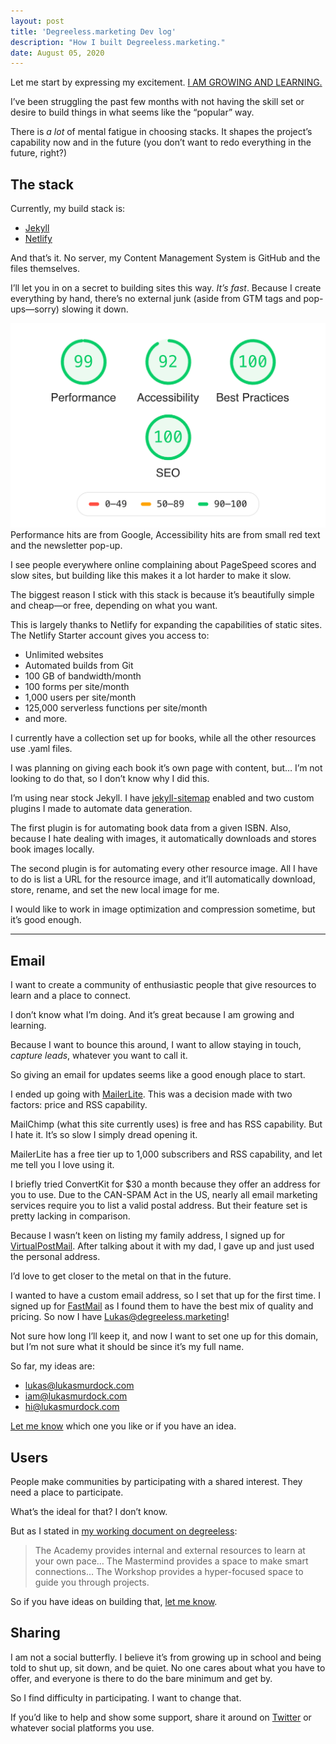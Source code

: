 ```yaml
---
layout: post
title: 'Degreeless.marketing Dev log'
description: "How I built Degreeless.marketing."
date: August 05, 2020
---
```


Let me start by expressing my excitement. [I AM GROWING AND LEARNING.](https://lukasmurdock.com/aroundtheweb/#:~:text=Growing%20and%20learning,I%20AM%20GROWING%20AND%20LEARNING)

I’ve been struggling the past few months with not having the skill set or desire to build things in what seems like the “popular” way.

There is *a lot* of mental fatigue in choosing stacks. It shapes the project’s capability now and in the future (you don’t want to redo everything in the future, right?)

## The stack
Currently, my build stack is:
- [Jekyll](https://jekyllrb.com/)
- [Netlify](https://www.netlify.com/)

And that’s it. No server, my Content Management System is GitHub and the files themselves.

I’ll let you in on a secret to building sites this way. *It’s fast*. Because I create everything by hand, there’s no external junk (aside from GTM tags and pop-ups—sorry) slowing it down.

<figure style="margin: 0;">
    <img src="/images/posts/degreelessmarketing-webdev.png" alt="Uncategorized performance distribution for PageSpeed, FCP, Speed Index, and TTI.">
    <figcaption>Performance hits are from Google, Accessibility hits are from small red text and the newsletter pop-up.</figcaption>
</figure>

I see people everywhere online complaining about PageSpeed scores and slow sites, but building like this makes it a lot harder to make it slow.

The biggest reason I stick with this stack is because it’s beautifully simple and cheap—or free, depending on what you want.

This is largely thanks to Netlify for expanding the capabilities of static sites. The Netlify Starter account gives you access to:
- Unlimited websites
- Automated builds from Git
- 100 GB of bandwidth/month
- 100 forms per site/month
- 1,000 users per site/month
- 125,000 serverless functions per site/month
- and more.

I currently have a collection set up for books, while all the other resources use .yaml files.

I was planning on giving each book it’s own page with content, but… I’m not looking to do that, so I don’t know why I did this.

I’m using near stock Jekyll. I have [jekyll-sitemap](https://github.com/jekyll/jekyll-sitemap) enabled and two custom plugins I made to automate data generation.

The first plugin is for automating book data from a given ISBN. Also, because I hate dealing with images, it automatically downloads and stores book images locally.

The second plugin is for automating every other resource image. All I have to do is list a URL for the resource image, and it’ll automatically download, store, rename, and set the new local image for me.

I would like to work in image optimization and compression sometime, but it’s good enough.

---
## Email
I want to create a community of enthusiastic people that give resources to learn and a place to connect.

I don’t know what I’m doing. And it’s great because I am growing and learning.

Because I want to bounce this around, I want to allow staying in touch, *capture leads*, whatever you want to call it.

So giving an email for updates seems like a good enough place to start.

I ended up going with [MailerLite](https://www.mailerlite.com/). This was a decision made with two factors: price and RSS capability.

MailChimp (what this site currently uses) is free and has RSS capability. But I hate it. It’s so slow I simply dread opening it.

MailerLite has a free tier up to 1,000 subscribers and RSS capability, and let me tell you I love using it.

I briefly tried ConvertKit for $30 a month because they offer an address for you to use. Due to the CAN-SPAM Act in the US, nearly all email marketing services require you to list a valid postal address. But their feature set is pretty lacking in comparison.

Because I wasn’t keen on listing my family address, I signed up for [VirtualPostMail](https://www.virtualpostmail.com/). After talking about it with my dad, I gave up and just used the personal address.

I’d love to get closer to the metal on that in the future.

I wanted to have a custom email address, so I set that up for the first time. I signed up for [FastMail](https://www.fastmail.com/) as I found them to have the best mix of quality and pricing. So now I have Lukas@degreeless.marketing!

Not sure how long I’ll keep it, and now I want to set one up for this domain, but I’m not sure what it should be since it’s my full name. 

So far, my ideas are:
- lukas@lukasmurdock.com
- iam@lukasmurdock.com
- hi@lukasmurdock.com

[Let me know](https://lukasmurdock.com/contact/) which one you like or if you have an idea.

## Users
People make communities by participating with a shared interest. They need a place to participate.

What’s the ideal for that? I don’t know.

But as I stated in [my working document on degreeless](https://lukasmurdock.com/degreeless/#offerings):
> The Academy provides internal and external resources to learn at your own pace… The Mastermind provides a space to make smart connections… The Workshop provides a hyper-focused space to guide you through projects.

So if you have ideas on building that, [let me know](https://lukasmurdock.com/contact/).

## Sharing
I am not a social butterfly. I believe it’s from growing up in school and being told to shut up, sit down, and be quiet. No one cares about what you have to offer, and everyone is there to do the bare minimum and get by.

So I find difficulty in participating. I want to change that.

If you’d like to help and show some support, share it around on [Twitter](https://twitter.com/intent/tweet?text=Take%20a%20look%20at%20this%20Newsletter%20Degreeless.marketing&url%3Dhttps%3A//degreeless.marketing/&via=MurdockLukas&utm_source=newsletter&utm_medium=email&utm_campaign=2020_08_04_degreelessmarketing_updates&utm_term=2020-08-04) or whatever social platforms you use.